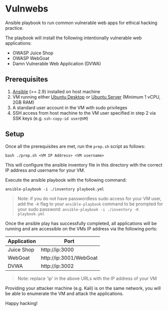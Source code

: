 # Vulnwebs

Ansible playbook to run common vulnerable web apps for ethical hacking practice.

The playbook will install the following intentionally vulnerable web applications:

* OWASP Juice Shop
* OWASP WebGoat
* Damn Vulnerable Web Application (DVWA)

## Prerequisites

1. [Ansible](https://docs.ansible.com/ansible/latest/installation_guide/intro_installation.html) (>= 2.9) installed on host machine
2. VM running either [Ubuntu Desktop](https://ubuntu.com/download/desktop) or [Ubuntu Server](https://ubuntu.com/download/server) (Minimum 1 vCPU, 2GB RAM)
3. A standard user account in the VM with sudo privileges
4. SSH access from host machine to the VM user specified in step 2 via SSK keys (e.g. `ssh-copy-id user@VM`)

## Setup

Once all the prerequisites are met, run the `prep.sh` script as follows:

`bash ./prep.sh <VM IP Address> <VM username>`

This will configure the ansible inventory file in this directory with the correct IP address and username for your VM.

Execute the ansible playbook with the following command:

`ansible-playbook -i ./inventory playbook.yml`

>Note: if you do not have passwordless sudo access for your VM user, add the `-K` flag to your `ansible-playbook` command to be prompted for your sudo password:
`ansible-playbook -i ./inventory -K playbook.yml`

Once the ansible play has successfully completed, all applications will be running and are accessible on the VMs IP address via the following ports:

|Application|Port|
|---|---|
|Juice Shop|http://ip:3000|
|WebGoat|http://ip:3001/WebGoat|
|DVWA|http://ip:3002|

> Note: replace 'ip' in the above URLs with the IP address of your VM

Providing your attacker machine (e.g. Kali) is on the same network, you will be able to enumerate the VM and attack the applications.

Happy hacking!
